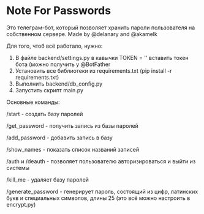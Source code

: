 # Note For Passwords

Это телеграм-бот, который позволяет хранить пароли пользователя на собственном сервере.
Made by @delanary and @akamelk

Для того, чтоб всё работало, нужно:
1) В файле backend/settings.py в  кавычки TOKEN = '' вставить токен бота (можно получить у @BotFather
2) Установить все библиотеки из requirements.txt (pip install -r requirements.txt)
3) Выполнить backend/db_config.py
4) Запустить скрипт main.py 


Основные команды:

/start - создать базу паролей

/get_password - получить запись из базы паролей

/add_password - добавить запись в базу

/show_names - показать список названий записей

/auth и /deauth - позволяет пользователю авторизироваться и выйти из системы

/kill_me - удаляет базу паролей

/generate_password - генерирует пароль, состоящий из цифр, латинских букв и специальных символов, длины 25 (это всё можно настроить в encrypt.py)

